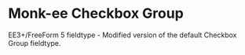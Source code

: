 # Monk-ee Checkbox Group
EE3+/FreeForm 5 fieldtype - Modified version of the default Checkbox Group fieldtype.
